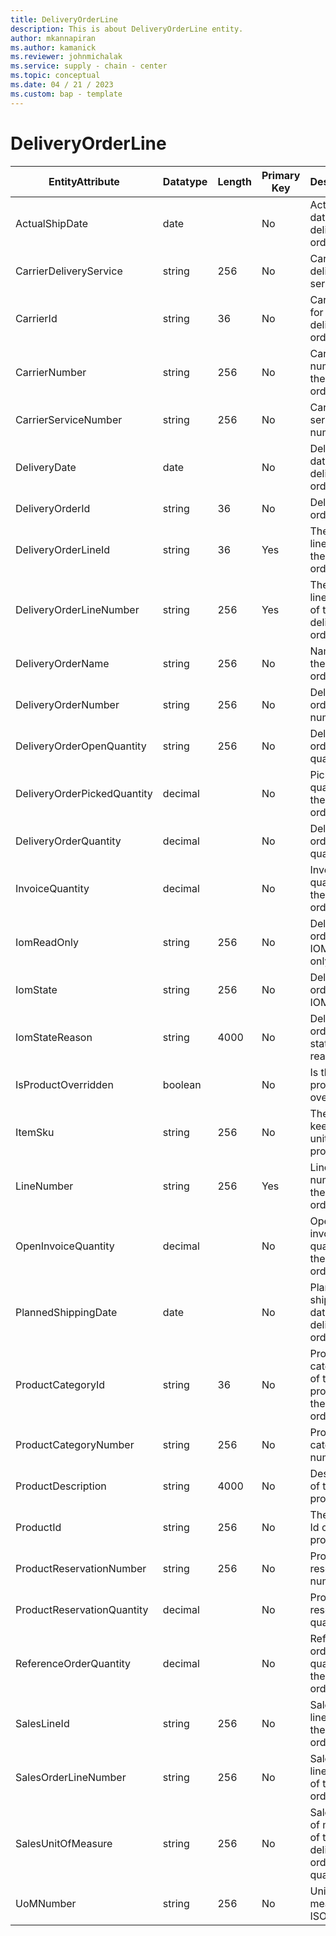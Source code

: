 ```yaml
---
title: DeliveryOrderLine
description: This is about DeliveryOrderLine entity.
author: mkannapiran
ms.author: kamanick
ms.reviewer: johnmichalak
ms.service: supply - chain - center
ms.topic: conceptual
ms.date: 04 / 21 / 2023
ms.custom: bap - template
---
```


# **DeliveryOrderLine**

|	EntityAttribute	|	Datatype	|	Length	|	Primary Key	|	Description	|
|---------------|--------|------|----------|-----------|
|	ActualShipDate	|	date	|		|	No	|	Actual ship date of the delivery order line	|
|	CarrierDeliveryService	|	string	|	256	|	No	|	Carrier delivery service	|
|	CarrierId	|	string	|	36	|	No	|	Carrier Id for the delivery order line	|
|	CarrierNumber	|	string	|	256	|	No	|	Carrier number for the delivery order line	|
|	CarrierServiceNumber	|	string	|	256	|	No	|	Carrier service number	|
|	DeliveryDate	|	date	|		|	No	|	Delivery date of the delivery order	|
|	DeliveryOrderId	|	string	|	36	|	No	|	Delivery order iD	|
|	DeliveryOrderLineId	|	string	|	36	|	Yes	|	The unique line Id of the delivery order	|
|	DeliveryOrderLineNumber	|	string	|	256	|	Yes	|	The unique line number of the delivery order	|
|	DeliveryOrderName	|	string	|	256	|	No	|	Name of the delivery order	|
|	DeliveryOrderNumber	|	string	|	256	|	No	|	Delivery order number	|
|	DeliveryOrderOpenQuantity	|	string	|	256	|	No	|	Delivery order open quantity	|
|	DeliveryOrderPickedQuantity	|	decimal	|		|	No	|	Picked quantity for the delivery order line	|
|	DeliveryOrderQuantity	|	decimal	|		|	No	|	Delivery order quantity	|
|	InvoiceQuantity	|	decimal	|		|	No	|	Invoice quantity of the delivery order line	|
|	IomReadOnly	|	string	|	256	|	No	|	Delivery order line IOM read only	|
|	IomState	|	string	|	256	|	No	|	Delivery order line IOM state	|
|	IomStateReason	|	string	|	4000	|	No	|	Delivery order IOM state reason	|
|	IsProductOverridden	|	boolean	|		|	No	|	Is this product overridden	|
|	ItemSku	|	string	|	256	|	No	|	The stock keeping unit of the product	|
|	LineNumber	|	string	|	256	|	Yes	|	Line number of the delivery order line	|
|	OpenInvoiceQuantity	|	decimal	|		|	No	|	Open invoice quantity for the delivery order line	|
|	PlannedShippingDate	|	date	|		|	No	|	Planned shipping date for the delivery order line	|
|	ProductCategoryId	|	string	|	36	|	No	|	Product category Id of the product in the delivery order	|
|	ProductCategoryNumber	|	string	|	256	|	No	|	Product category number	|
|	ProductDescription	|	string	|	4000	|	No	|	Description of the product	|
|	ProductId	|	string	|	256	|	No	|	The unique Id of the product	|
|	ProductReservationNumber	|	string	|	256	|	No	|	Product reservation number	|
|	ProductReservationQuantity	|	decimal	|		|	No	|	Product reservation quantity	|
|	ReferenceOrderQuantity	|	decimal	|		|	No	|	Reference order quantity for the delivery order line	|
|	SalesLineId	|	string	|	256	|	No	|	Sales order line id of the sales order	|
|	SalesOrderLineNumber	|	string	|	256	|	No	|	Sales order line number of the sales order	|
|	SalesUnitOfMeasure	|	string	|	256	|	No	|	Sales unit of measure of the delivery order line quantity	|
|	UoMNumber	|	string	|	256	|	No	|	Unit of measure ISO code	|
